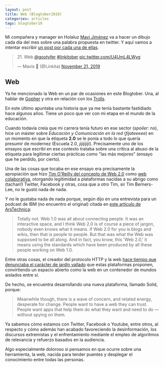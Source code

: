 ```yaml
---
layout: post
title: Web (Blogtober2019)
categories: articles
tags: blogtober19
---
```


Mi compañera y manager en Holaluz [Mavi Jiménez](https://twitter.com/Linkita) va a hacer un dibujo cada día del mes sobre una palabra propuesta en twitter. Y aquí vamos a intentar escribir [un post por cada una de ellas](https://franiglesias.github.io/blogtober19-status/).

<blockquote class="twitter-tweet" data-conversation="none" data-theme="dark"><p lang="und" dir="ltr">21. Web <a href="https://twitter.com/gootyfer?ref_src=twsrc%5Etfw">@gootyfer</a> <a href="https://twitter.com/hashtag/linkitober?src=hash&amp;ref_src=twsrc%5Etfw">#linkitober</a> <a href="https://t.co/U4UmL4LWyg">pic.twitter.com/U4UmL4LWyg</a></p>&mdash; Mavis 🎃 (@Linkita) <a href="https://twitter.com/Linkita/status/1197595680283537410?ref_src=twsrc%5Etfw">November 21, 2019</a></blockquote> <script async src="https://platform.twitter.com/widgets.js" charset="utf-8"></script>

## Web

Ya he mencionado la Web en un par de ocasiones en este Blogtober. Una, al hablar de [Gopher](/blogtober19-gopher) y otra en relación con los [Trolls](/blogtober19-troll).

En este último apuntaba una historia que ya me tenía bastante fastidiado hace algunos años. Tiene un poco que ver con mi etapa en el mundo de la educación.

Cuando todavía creía que mi carrera tenía futuro en ese sector (*spoiler*: no), hice un máster sobre _Educación y Comunicación en la red_ (*fíjateeeee*) en un momento en que la etiqueta **2.0** se le ponía a todo lo que quería presumir de modernez (Escuela 2.0, *jijijijiji*). Precisamente uno de los ensayos que escribí en ese contexto trataba sobre una crítica al abuso de la etiqueta para legitimar ciertas prácticas como "las más mejores" (ensayo que he perdido, por cierto).

Una de las cosas que tocaba en ese ensayo era precisamente la apropiación que hizo [Tim O'Reilly del concepto de Web 2.0](https://es.wikipedia.org/wiki/Web_2.0) como [web colaborativa](https://web.archive.org/web/20071025235914/http://sociedaddelainformacion.telefonica.es/jsp/articulos/detalle.jsp?elem=2146), otorgando legitimidad a plataformas nacidas a su abrigo como (tachan!) Twitter, Facebook y otras, cosa que a otro Tim, sir Tim Berners-Lee, no le gustó nada de nada.

Y no le gustaba nada de nada porque, según dijo en una entrevista para un podcast de IBM (no encuentro el original) citada en [este artículo de ArsTechnica](https://arstechnica.com/information-technology/2006/09/7650/):

> Totally not. Web 1.0 was all about connecting people. It was an interactive space, and I think Web 2.0 is of course a piece of jargon, nobody even knows what it means. If Web 2.0 for you is blogs and wikis, then that is people to people. But that was what the Web was supposed to be all along. And in fact, you know, this 'Web 2.0,' it means using the standards which have been produced by all these people working on Web 1.0.

Entre otras cosas, el creador del protocolo HTTP y la web [hace tiempo que denunciaba el carácter de jardín vallado](https://www.telegraph.co.uk/technology/facebook/8151101/tTim-Berners-Lee-criticises-Facebooks-walled-garden.html) que estas plataformas proponen, convirtiendo un espacio abierto como la web en un contenedor de mundos aislados entre sí.

De hecho, se encuentra desarrollando una nueva plataforma, llamado Solid, porque:

> Meanwhile though, there is a wave of concern, and related energy, desperate for change. People want to have a web they can trust. People want apps that help them do what they want and need to do — without spying on them.

Ya sabemos cómo estamos con Twitter, Facebook o Youtube, entre otros, al respecto y cómo además han acabado favoreciendo la desinformación, los discursos extremistas y el enfrentamiento mediante el empleo de algoritmos de relevancia y refuerzo basados en la audiencia.

Algo especialmente doloroso si pensamos en que ocurre sobre una herramienta, la web, nacida para tender puentes y desplegar el conocimiento entre todas las personas.
